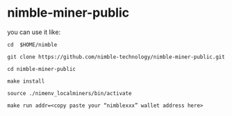 # nimble-miner-public
you can use it like:
```
cd  $HOME/nimble

git clone https://github.com/nimble-technology/nimble-miner-public.git

cd nimble-miner-public

make install

source ./nimenv_localminers/bin/activate

make run addr=<copy paste your “nimblexxx” wallet address here>


```
